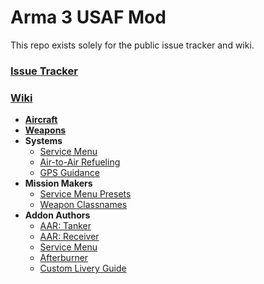 # Arma 3 USAF Mod
This repo exists solely for the public issue tracker and wiki.

### **[Issue Tracker](https://github.com/Fullerpj/United-States-Air-Force-Mod/issues)**

### **[Wiki](https://github.com/Fullerpj/United-States-Air-Force-Mod/wiki/)**
* **[Aircraft](https://github.com/Fullerpj/United-States-Air-Force-Mod/wiki/Aircraft)**
* **[Weapons](https://github.com/Fullerpj/United-States-Air-Force-Mod/wiki/Weapons)**
* **Systems**
  * [Service Menu](https://github.com/Fullerpj/United-States-Air-Force-Mod/wiki/Service-Menu)
  * [Air-to-Air Refueling](https://github.com/Fullerpj/United-States-Air-Force-Mod/wiki/Air-to-Air-Refueling)
  * [GPS Guidance](https://github.com/Fullerpj/United-States-Air-Force-Mod/wiki/GPS-Guidance)
* **Mission Makers**
  * [Service Menu Presets](https://github.com/Fullerpj/United-States-Air-Force-Mod/wiki/Service-Menu-Difficulty-Presets)
  * [Weapon Classnames](https://github.com/Fullerpj/United-States-Air-Force-Mod/wiki/Weapon-Classnames)
* **Addon Authors**
  * [AAR: Tanker](https://github.com/Fullerpj/United-States-Air-Force-Mod/wiki/aar-tanker-setup)
  * [AAR: Receiver](https://github.com/Fullerpj/United-States-Air-Force-Mod/wiki/aar-receiver-setup)
  * [Service Menu](https://github.com/Fullerpj/United-States-Air-Force-Mod/wiki/Addon-Service-Menu-Setup)
  * [Afterburner](https://github.com/Fullerpj/United-States-Air-Force-Mod/wiki/Addon-Afterburner-Setup)
  * [Custom Livery Guide](https://github.com/Fullerpj/United-States-Air-Force-Mod/wiki/Custom-Livery-Guide)
